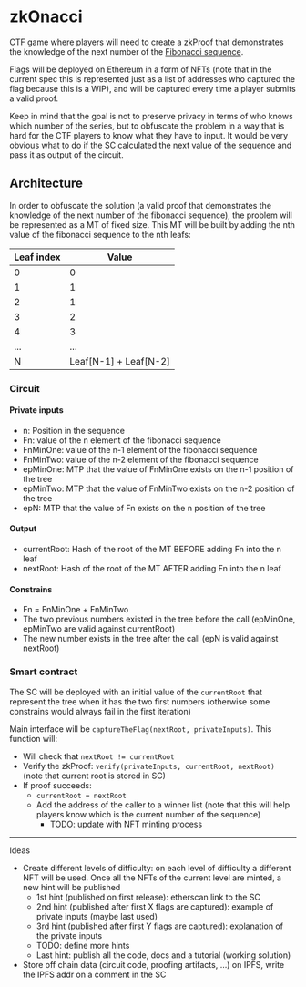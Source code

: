 # zkOnacci

CTF game where players will need to create a zkProof that demonstrates the knowledge of the next number of the [Fibonacci sequence](https://en.wikipedia.org/wiki/Fibonacci_number).

Flags will be deployed on Ethereum in a form of NFTs (note that in the current spec this is represented just as a list of addresses who captured the flag because this is a WIP), and will be captured every time a player submits a valid proof.

Keep in mind that the goal is not to preserve privacy in terms of who knows which number of the series, but to obfuscate the problem in a way that is hard for the CTF players to know what they have to input. It would be very obvious what to do if the SC calculated the next value of the sequence and pass it as output of the circuit.

## Architecture

In order to obfuscate the solution (a valid proof that demonstrates the knowledge of the next number of the fibonacci sequence), the problem will be represented as a MT of fixed size. This MT will be built by adding the nth value of the fibonacci sequence to the nth leafs:

| Leaf index | Value                 |
| ---------- | --------------------- |
| 0          | 0                     |
| 1          | 1                     |
| 2          | 1                     |
| 3          | 2                     |
| 4          | 3                     |
| ...        | ...                   |
| N          | Leaf[N-1] + Leaf[N-2] |

### Circuit

#### Private inputs

- n: Position in the sequence
- Fn: value of the n element of the fibonacci sequence
- FnMinOne: value of the n-1 element of the fibonacci sequence
- FnMinTwo: value of the n-2 element of the fibonacci sequence
- epMinOne: MTP that the value of FnMinOne exists on the n-1 position of the tree
- epMinTwo: MTP that the value of FnMinTwo exists on the n-2 position of the tree
- epN: MTP that the value of Fn exists on the n position of the tree

#### Output

- currentRoot: Hash of the root of the MT BEFORE adding Fn into the n leaf
- nextRoot: Hash of the root of the MT AFTER adding Fn into the n leaf

#### Constrains

- Fn = FnMinOne + FnMinTwo
- The two previous numbers existed in the tree before the call (epMinOne, epMinTwo are valid against currentRoot)
- The new number exists in the tree after the call (epN is valid against nextRoot)

### Smart contract

The SC will be deployed with an initial value of the `currentRoot` that represent the tree when it has the two first numbers (otherwise some constrains would always fail in the first iteration)

Main interface will be `captureTheFlag(nextRoot, privateInputs)`. This function will:

- Will check that `nextRoot != currentRoot`
- Verify the zkProof: `verify(privateInputs, currentRoot, nextRoot)` (note that current root is stored in SC)
- If proof succeeds:
  - `currentRoot = nextRoot`
  - Add the address of the caller to a winner list (note that this will help players know which is the current number of the sequence)
    - TODO: update with NFT minting process

---

Ideas

- Create different levels of difficulty: on each level of difficulty a different NFT will be used. Once all the NFTs of the current level are minted, a new hint will be published
  - 1st hint (published on first release): etherscan link to the SC
  - 2nd hint (published after first X flags are captured): example of private inputs (maybe last used)
  - 3rd hint (published after first Y flags are captured): explanation of the private inputs
  - TODO: define more hints
  - Last hint: publish all the code, docs and a tutorial (working solution)
- Store off chain data (circuit code, proofing artifacts, ...) on IPFS, write the IPFS addr on a comment in the SC
